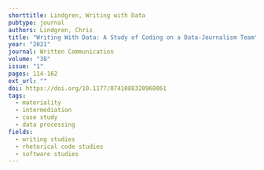 ```yaml
---
shorttitle: Lindgren, Writing with Data
pubtype: journal
authors: Lindgren, Chris
title: "Writing With Data: A Study of Coding on a Data-Journalism Team"
year: "2021"
journal: Written Communication
volume: "38"
issue: "1"
pages: 114-162
ext_url: ""
doi: https://doi.org/10.1177/0741088320968061
tags:
  - materiality
  - intermediation
  - case study
  - data processing
fields:
  - writing studies
  - rhetorical code studies
  - software studies
---
```

